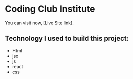 # Coding Club Institute

You can visit now, [Live Site link].

## Technology I used to build this project:

- Html
- jsx
- js
- react
- css
